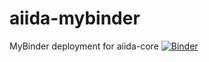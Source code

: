 # aiida-mybinder
MyBinder deployment for aiida-core
[![Binder](https://mybinder.org/badge_logo.svg)](https://mybinder.org/v2/gh/GeigerJ2/aiida-mybinder/HEAD)
